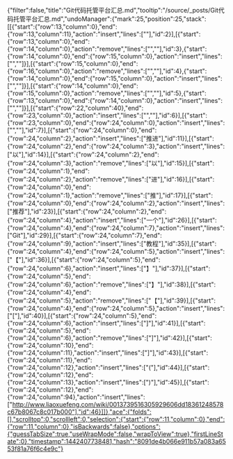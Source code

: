 {"filter":false,"title":"Git代码托管平台汇总.md","tooltip":"/source/_posts/Git代码托管平台汇总.md","undoManager":{"mark":25,"position":25,"stack":[[{"start":{"row":13,"column":0},"end":{"row":13,"column":11},"action":"insert","lines":["<!--more-->"],"id":2}],[{"start":{"row":13,"column":0},"end":{"row":14,"column":0},"action":"remove","lines":["<!--more-->",""],"id":3},{"start":{"row":14,"column":0},"end":{"row":15,"column":0},"action":"insert","lines":["<!--more-->",""]}],[{"start":{"row":15,"column":0},"end":{"row":16,"column":0},"action":"remove","lines":["",""],"id":4},{"start":{"row":14,"column":0},"end":{"row":15,"column":0},"action":"insert","lines":["",""]}],[{"start":{"row":14,"column":0},"end":{"row":15,"column":0},"action":"remove","lines":["",""],"id":5},{"start":{"row":13,"column":0},"end":{"row":14,"column":0},"action":"insert","lines":["",""]}],[{"start":{"row":22,"column":40},"end":{"row":23,"column":0},"action":"insert","lines":["",""],"id":6}],[{"start":{"row":23,"column":0},"end":{"row":24,"column":0},"action":"insert","lines":["",""],"id":7}],[{"start":{"row":24,"column":0},"end":{"row":24,"column":2},"action":"insert","lines":["推进"],"id":11}],[{"start":{"row":24,"column":2},"end":{"row":24,"column":3},"action":"insert","lines":["以"],"id":14}],[{"start":{"row":24,"column":2},"end":{"row":24,"column":3},"action":"remove","lines":["以"],"id":15}],[{"start":{"row":24,"column":1},"end":{"row":24,"column":2},"action":"remove","lines":["进"],"id":16}],[{"start":{"row":24,"column":0},"end":{"row":24,"column":1},"action":"remove","lines":["推"],"id":17}],[{"start":{"row":24,"column":0},"end":{"row":24,"column":2},"action":"insert","lines":["推荐"],"id":23}],[{"start":{"row":24,"column":2},"end":{"row":24,"column":4},"action":"insert","lines":["一个"],"id":26}],[{"start":{"row":24,"column":4},"end":{"row":24,"column":7},"action":"insert","lines":["Git"],"id":29}],[{"start":{"row":24,"column":7},"end":{"row":24,"column":9},"action":"insert","lines":["教程"],"id":35}],[{"start":{"row":24,"column":4},"end":{"row":24,"column":5},"action":"insert","lines":["【"],"id":36}],[{"start":{"row":24,"column":5},"end":{"row":24,"column":6},"action":"insert","lines":["】"],"id":37}],[{"start":{"row":24,"column":5},"end":{"row":24,"column":6},"action":"remove","lines":["】"],"id":38}],[{"start":{"row":24,"column":4},"end":{"row":24,"column":5},"action":"remove","lines":["【"],"id":39}],[{"start":{"row":24,"column":4},"end":{"row":24,"column":5},"action":"insert","lines":["["],"id":40}],[{"start":{"row":24,"column":5},"end":{"row":24,"column":6},"action":"insert","lines":["]"],"id":41}],[{"start":{"row":24,"column":5},"end":{"row":24,"column":6},"action":"remove","lines":["]"],"id":42}],[{"start":{"row":24,"column":10},"end":{"row":24,"column":11},"action":"insert","lines":["]"],"id":43}],[{"start":{"row":24,"column":11},"end":{"row":24,"column":12},"action":"insert","lines":["("],"id":44}],[{"start":{"row":24,"column":12},"end":{"row":24,"column":13},"action":"insert","lines":[")"],"id":45}],[{"start":{"row":24,"column":12},"end":{"row":24,"column":94},"action":"insert","lines":["http://www.liaoxuefeng.com/wiki/0013739516305929606dd18361248578c67b8067c8c017b000"],"id":46}]]},"ace":{"folds":[],"scrolltop":0,"scrollleft":0,"selection":{"start":{"row":11,"column":0},"end":{"row":11,"column":0},"isBackwards":false},"options":{"guessTabSize":true,"useWrapMode":false,"wrapToView":true},"firstLineState":0},"timestamp":1442407738481,"hash":"8091de4b066e911b57a083a6553f81a76f6c4e9c"}